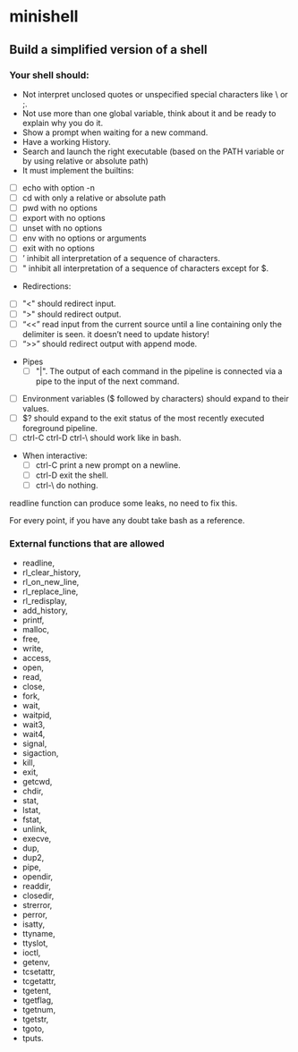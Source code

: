 # minishell
## Build a simplified version of a shell
### Your shell should:
- Not interpret unclosed quotes or unspecified special characters like \ or ;.
- Not use more than one global variable, think about it and be ready to explain why
you do it.
- Show a prompt when waiting for a new command.
- Have a working History.
- Search and launch the right executable (based on the PATH variable or by using
relative or absolute path)
- It must implement the builtins:
 - [ ]   echo with option -n
 - [ ]   cd with only a relative or absolute path
 - [ ]   pwd with no options
 - [ ]   export with no options
 - [ ]   unset with no options
 - [ ]   env with no options or arguments
 - [ ]   exit with no options
 - [ ]   ’ inhibit all interpretation of a sequence of characters.
 - [ ]   " inhibit all interpretation of a sequence of characters except for $.
- Redirections:
 - [ ]   "<" should redirect input.
 - [ ]   ">" should redirect output.
 - [ ]   “<<” read input from the current source until a line containing only the delimiter is seen. it doesn’t need to update history!
 - [ ]   “>>” should redirect output with append mode.
 - Pipes 
   - [ ]  "|". The output of each command in the pipeline is connected via a pipe to the
	  input of the next command.
 - [ ]   Environment variables ($ followed by characters) should expand to their values.
 - [ ]   $? should expand to the exit status of the most recently executed foreground
	  pipeline.
 - [ ]   ctrl-C ctrl-D ctrl-\ should work like in bash.
- When interactive:
  - [ ]   ctrl-C print a new prompt on a newline.
  - [ ]   ctrl-D exit the shell.
  - [ ]   ctrl-\ do nothing.
 
readline function can produce some leaks, no need to fix this.

For every point, if you have any doubt take bash as a reference.

### External functions that are allowed
- readline,
- rl_clear_history,
- rl_on_new_line,
- rl_replace_line,
- rl_redisplay, 
- add_history,
- printf,
- malloc,
- free,
- write,
- access,
- open,
- read,
- close,
- fork,
- wait,
- waitpid,
- wait3,
- wait4,
- signal,
- sigaction,
- kill,
- exit,
- getcwd,
- chdir,
- stat,
- lstat,
- fstat,
- unlink,
- execve,
- dup,
- dup2,
- pipe,
- opendir,
- readdir,
- closedir,
- strerror,
- perror,
- isatty,
- ttyname,
- ttyslot,
- ioctl,
- getenv,
- tcsetattr,
- tcgetattr,
- tgetent,
- tgetflag,
- tgetnum,
- tgetstr,
- tgoto,
- tputs.
